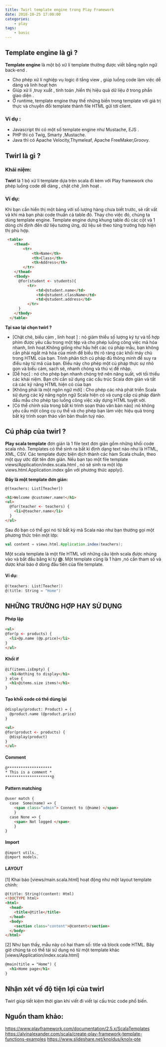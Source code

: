 ```yaml
---
title: Twirl template engine trong Play Framework
date: 2018-10-25 17:00:00
categories: 
    - play
tags: 
    - basic
---
```


## Template engine là gì ?

**Template engine** là một bộ xử lí template thường được viết bằng ngôn ngữ back-end .
 - Cho phép xử lí nghiệp vụ logic ở tầng view , giúp luồng code làm việc dễ dàng và linh hoạt hơn 
 - Giúp xử lí ,truy xuất , tính toán ,hiển thị hiệu quả dữ liệu ở trong phần giao diện .
 - Ở runtime, template engine thay thế những biến trong template với giá trị thực và chuyển đổi template thành file HTML gửi tới client.

<!-- more -->

### Ví dụ :
- Javascript thì có một số template engine như Mustache, EJS .
- PHP thì có Twig, Smarty ,Mustache.
- Java thì có  Apache Velocity,Thymeleaf, Apache FreeMaker,Groovy.

## Twirl là gì ?

### Khái niệm:
 **Twirl** là 1 bộ xử lí template dựa trên scala đi kèm với Play framework cho phép luồng code dễ dàng , chặt chẽ ,linh hoạt .

### Ví dụ:
  Khi bạn cần hiển thị một bảng với số lượng hàng chưa biết trước, sẽ rất vất vả khi mà bạn phải code thuần cả table đó. Thay cho việc đó, chúng ta dùng template engine. Template engine dựng khung table đủ các cột và 1 dòng chỉ định đến dữ liệu tương ứng, dữ liệu sẽ theo từng trường hợp hiện thị phù hợp.
```html 
 <table>
    <thead>
        <tr>         
            <th>Name</th>
            <th>Class</th>              
            <th>Address</th>
        </tr>
    </thead>
    <tbody>
      @for(student <- students){
          <tr>        
              <td>@student.name</td>
              <td>@student.className</td>      
              <td>@student.address</td>
          </tr>
      }
    </tbody>
  </table>
```
**Tại sao lại chọn twirl ?**

- [Chặt chẽ, biểu cảm , linh hoạt ] : nó giảm thiểu số lượng ký tự và tổ hợp phím được yêu cầu trong một tệp và cho phép luồng công việc mã hóa nhanh, linh hoạt.Không giống như hầu hết các cú pháp mẫu, bạn không cần phải ngắt mã hóa của mình để biểu thị rõ ràng các khối máy chủ trong HTML của bạn. Trình phân tích cú pháp đủ thông minh để suy ra điều này từ mã của bạn. Điều này cho phép một cú pháp thực sự nhỏ gọn và biểu cảm, sạch sẽ, nhanh chóng và thú vị để nhập.
- [Dễ học]  : nó cho phép bạn nhanh chóng trở nên năng suất, với tối thiểu các khái niệm. Bạn chỉ cần sử dụng các cấu trúc Scala đơn giản và tất cả các kỹ năng HTML hiện có của bạn
- [Không phải là một ngôn ngữ mới] :  Cho phép các nhà phát triển Scala sử dụng các kỹ năng ngôn ngữ Scala hiện có và cung cấp cú pháp đánh dấu mẫu cho phép tạo luồng công việc xây dựng HTML tuyệt vời.
- [Có thể chỉnh sửa trong bất kì trình soạn thảo văn bản nào] :nó không yêu cầu một công cụ cụ thể và cho phép bạn làm việc hiệu quả trong bất kỳ trình soạn thảo văn bản thuần tuý nào.

## Cú pháp của twirl ? 

**Play scala template** đơn giản là 1 file text đơn giản gồm những khối code scala nhỏ.
Templates có thể sinh ra bất kì định dạng text nào như là HTML, XML, CSV. Các template được biên dịch thành các hàm Scala chuẩn, theo một quy ước đặt tên đơn giản. Nếu bạn tạo một file template views/Application/index.scala.html , nó sẽ sinh ra một lớp views.html.Application.index gắn với  phương thức apply().

**Đây là một template đơn giản:**

```html
@(teachers: List[Teacher])

<h1>Welcome @customer.name!</h1>
<ul>
  @for(teacher <- teachers) {
    <li>@teacher.name</li>
  }
</ul>
```
Sau đó bạn có thể gọi nó từ bất kỳ mã Scala nào như bạn thường gọi một phương thức trên một lớp:

```scala
val content = views.html.Application.index(teachers);
```

Một scala template  là một file HTML với những câu lệnh scala được nhúng vào và bắt đầu bằng kí tự **@**.
Một template cũng là 1 hàm ,nó cần tham số và được khai báo ở dòng đầu tiên của file template.

#### Ví dụ:

```scala
@(teachers: List[Teacher])
@(title: String = "Home")
```

## NHỮNG TRƯỜNG HỢP HAY SỬ DỤNG 

#### Phép lặp

```html
<ul>
@for(p <- products) {
  <li>@p.name (@p.price)</li>
}
</ul>
```

#### Khối if

```html
@if(items.isEmpty) {
  <h1>Nothing to display</h1>
} else {
  <h1>@items.size items!</h1>
}
```
#### Tạo khối code có thể dùng lại
```html
@display(product: Product) = {
  @product.name (@product.price)
}

<ul>
@for(product <- products) {
  @display(product)
}
</ul>
```
#### Comment
```html
@********************
* This is a comment *
*********************@
```

#### Pattern matching
```html
@user match {
  case  Some(name) => {
    <span class=”admin”> Connect to (@name) </span>
    }
  case None => {
    <span> Not logged </span>
    }
}
```

#### Import 
```html
@import utils._
@import models.
```
#### LAYOUT

[1] Khai báo [views/main.scala.html] hoạt động như một layout template chính:
```html
@(title: String)(content: Html)
<!DOCTYPE html>
<html>
  <head>
    <title>@title</title>
  </head>
  <body>
    <section class="content">@content</section>
  </body>
</html>
```
[2] Như bạn thấy, mẫu này có hai tham số: title và block code HTML. Bây giờ chúng ta có thể  tái sử dụng nó từ một template khác [views/Application/index.scala.html]
```html
@main(title = "Home") {
  <h1>Home page</h1>
}
```
## Nhận xét về  độ tiện lợi của twirl
Twirl giúp tiết kiệm thời gian khi viết đi viết lại cấu trúc code phổ biến.

## Nguồn tham khảo:
https://www.playframework.com/documentation/2.5.x/ScalaTemplates
https://alvinalexander.com/scala/create-play-framework-template-functions-examples
https://www.slideshare.net/knoldus/knolx-pte